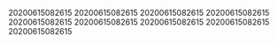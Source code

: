 20200615082615
20200615082615
20200615082615
20200615082615
20200615082615
20200615082615
20200615082615
20200615082615
20200615082615
